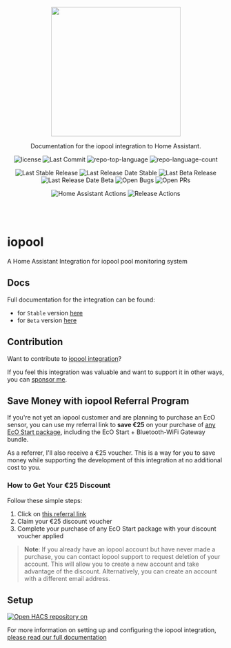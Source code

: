 <p align="center">
  <img src="https://brands.home-assistant.io/_/iopool/icon@2x.png" width="300" />
</p>
<p align="center">
    Documentation for the iopool integration to Home Assistant.
</p>
<p align="center">
	<img src="https://img.shields.io/github/license/mguyard/hass-iopool?style=default&color=0080ff" alt="license">
	<img src="https://img.shields.io/github/last-commit/mguyard/hass-iopool?style=default&color=0080ff" alt="Last Commit">
	<img src="https://img.shields.io/github/languages/top/mguyard/hass-iopool?style=default&color=0080ff" alt="repo-top-language">
	<img src="https://img.shields.io/github/languages/count/mguyard/hass-iopool?style=default&color=0080ff" alt="repo-language-count">
<p>
<p align="center">
    <img src="https://img.shields.io/github/v/release/mguyard/hass-iopool?label=Stable" alt="Last Stable Release">
    <img src="https://img.shields.io/github/release-date/mguyard/hass-iopool?label=Stable" alt="Last Release Date Stable">
    <img src="https://img.shields.io/github/v/release/mguyard/hass-iopool?label=Beta&include_prereleases" alt="Last Beta Release">
    <img src="https://img.shields.io/github/release-date-pre/mguyard/hass-iopool?label=Beta" alt="Last Release Date Beta">
    <img src="https://img.shields.io/github/issues-search/mguyard/hass-iopool?query=label%3Abug%20is%3Aopened&label=Open%20Bugs" alt="Open Bugs">
    <img src="https://img.shields.io/github/issues-pr/mguyard/hass-iopool" alt="Open PRs">
<p>
<p align="center">
    <img src="https://github.com/mguyard/hass-iopool/actions/workflows/home-assistant.yaml/badge.svg" alt="Home Assistant Actions">
    <img src="https://github.com/mguyard/hass-iopool/actions/workflows/release.yaml/badge.svg" alt="Release Actions">
</p>
<br /><br />

# iopool

A Home Assistant Integration for iopool pool monitoring system

## Docs

Full documentation for the integration can be found:
- for `Stable` version [here](https://docs.page/mguyard/hass-iopool)
- for `Beta` version [here](https://docs.page/mguyard/hass-iopool~beta)

## Contribution

Want to contribute to [iopool integration](https://docs.page/mguyard/hass-iopool/misc/contributing)?

If you feel this integration was valuable and want to support it in other ways, you can [sponsor me](https://github.com/sponsors/mguyard).

## Save Money with iopool Referral Program

If you're not yet an iopool customer and are planning to purchase an EcO sensor, you can use my referral link to **save €25** on your purchase of [any EcO Start package](https://iopool.com/en-fr/collections/start-packs), including the EcO Start + Bluetooth-WiFi Gateway bundle.

As a referrer, I'll also receive a €25 voucher. This is a way for you to save money while supporting the development of this integration at no additional cost to you.

### How to Get Your €25 Discount

Follow these simple steps:
  
1. Click on [this referral link](http://iopool.refr.cc/marc25)
2. Claim your €25 discount voucher
3. Complete your purchase of any EcO Start package with your discount voucher applied

> **Note**: If you already have an iopool account but have never made a purchase, you can contact iopool support to request deletion of your account. This will allow you to create a new account and take advantage of the discount. Alternatively, you can create an account with a different email address.

## Setup

[![Open HACS repository on](https://my.home-assistant.io/badges/hacs_repository.svg)](https://my.home-assistant.io/redirect/hacs_repository/?owner=mguyard&repository=hass-iopool&category=Integration)

For more information on setting up and configuring the iopool integration, [please read our full documentation](https://docs.page/mguyard/hass-iopool)

